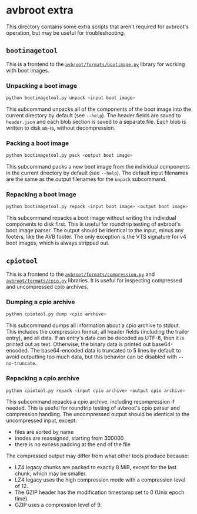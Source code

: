 # avbroot extra

This directory contains some extra scripts that aren't required for avbroot's operation, but may be useful for troubleshooting.

## `bootimagetool`

This is a frontend to the [`avbroot/formats/bootimage.py`](../avbroot/formats/bootimage.py) library for working with boot images.

### Unpacking a boot image

```bash
python bootimagetool.py unpack <input boot image>
```

This subcommand unpacks all of the components of the boot image into the current directory by default (see `--help`). The header fields are saved to `header.json` and each blob section is saved to a separate file. Each blob is written to disk as-is, without decompression.

### Packing a boot image

```bash
python bootimagetool.py pack <output boot image>
```

This subcommand packs a new boot image from the individual components in the current directory by default (see `--help`). The default input filenames are the same as the output filenames for the `unpack` subcommand.

### Repacking a boot image

```bash
python bootimagetool.py repack <input boot image> <output boot image>
```

This subcommand repacks a boot image without writing the individual components to disk first. This is useful for roundtrip testing of avbroot's boot image parser. The output should be identical to the input, minus any footers, like the AVB footer. The only exception is the VTS signature for v4 boot images, which is always stripped out.

## `cpiotool`

This is a frontend to the [`avbroot/formats/compression.py`](../avbroot/formats/compression.py) and [`avbroot/formats/cpio.py`](../avbroot/formats/cpio.py) libraries. It is useful for inspecting compressed and uncompressed cpio archives.

### Dumping a cpio archive

```bash
python cpiotool.py dump <cpio archive>
```

This subcommand dumps all information about a cpio archive to stdout. This includes the compression format, all header fields (including the trailer entry), and all data. If an entry's data can be decoded as UTF-8, then it is printed out as text. Otherwise, the binary data is printed out base64-encoded. The base64-encoded data is truncated to 5 lines by default to avoid outputting too much data, but this behavior can be disabled with `--no-truncate`.

### Repacking a cpio archive

```bash
python cpiotool.py repack <input cpio archive> <output cpio archive>
```

This subcommand repacks a cpio archive, including recompression if needed. This is useful for roundtrip testing of avbroot's cpio parser and compression handling. The uncompressed output should be identical to the uncompressed input, except:

* files are sorted by name
* inodes are reassigned, starting from 300000
* there is no excess padding at the end of the file

The compressed output may differ from what other tools produce because:

* LZ4 legacy chunks are packed to exactly 8 MiB, except for the last chunk, which may be smaller.
* LZ4 legacy uses the high compression mode with a compression level of 12.
* The GZIP header has the modification timestamp set to 0 (Unix epoch time).
* GZIP uses a compression level of 9.
